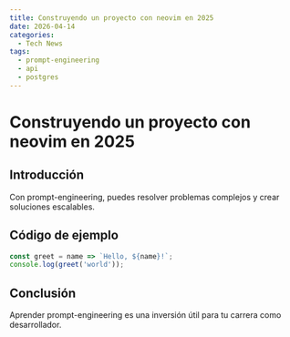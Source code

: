 ```yaml
---
title: Construyendo un proyecto con neovim en 2025
date: 2026-04-14
categories:
  - Tech News
tags:
  - prompt-engineering
  - api
  - postgres
---
```


# Construyendo un proyecto con neovim en 2025

## Introducción

Con prompt-engineering, puedes resolver problemas complejos y crear soluciones escalables.

## Código de ejemplo

```javascript
const greet = name => `Hello, ${name}!`;
console.log(greet('world'));
```

## Conclusión

Aprender prompt-engineering es una inversión útil para tu carrera como desarrollador.